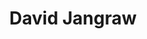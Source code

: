 ---
title: "David Jangraw"
presenter_id: david_jangraw
position: Postdoctoral Fellow
start_date: 
end_date: 2019
email: 
phone: 
photo: assets/images/jangrawphoto.png
status: former
layout: member 
---